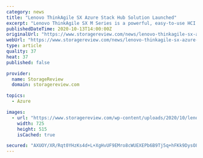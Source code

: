 ```yaml
---
category: news
title: "Lenovo ThinkAgile SX Azure Stack Hub Solution Launched"
excerpt: "Lenovo ThinkAgile SX M Series is a powerful, easy-to-use HCI solution being factory-configured, pretested, pre-installed in a rack, & ready"
publishedDateTime: 2020-10-13T14:00:00Z
originalUrl: "https://www.storagereview.com/news/lenovo-thinkagile-sx-azure-stack-hub-solution-launched"
webUrl: "https://www.storagereview.com/news/lenovo-thinkagile-sx-azure-stack-hub-solution-launched"
type: article
quality: 37
heat: 37
published: false

provider:
  name: StorageReview
  domain: storagereview.com

topics:
  - Azure

images:
  - url: "https://www.storagereview.com/wp-content/uploads/2020/10/lenovo-software-defined-infrastructure-thinkagile-microsoft-azure-stack-subseries-hero.png"
    width: 725
    height: 515
    isCached: true

secured: "AXUOY/XR/Rqt0YHzKs4d+L+XgHvUF9EMro8cWUEXEPb6B9Tj5q+hFKk9DysO8BJgPBHTRGQbG8JJaghYvJv0Wx21asjVz8FwUMYU/cPfOg+f66NLiXc0prFwtb7qfMSSXkAz+2s4v8lv4kIsArifJ3sUPhzrJwqudUt6f/ek53zAeB6T8QmVzJCTMc423m333IcaYitAYT4lppzr12A2G9ZiUoWjt6RzpqlHKuiPoRafEcXoSwu3pJHdbXTzaEsf7gQH9/OBw9YMvGFZ4YRNmbm9OOg0vWE+CLAEFAjeqsfRQi10D4k+sigmvGJmDC4k/jYqD+xxJnbyajNDSD2M9AquclqaFpt0ShkAx+pnCsU=;9weo0Yo93o/JMGY3ekKQng=="
---
```


